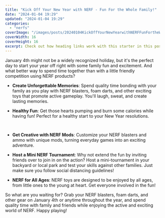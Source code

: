 ```yaml
---
title: "Kick Off Your New Year with NERF - Fun For the Whole Family!"
date: "2024-01-04 19:29"
updated: "2024-01-04 19:29"
categories:
  - "nerfs"
coverImage: "/images/posts/20240104KickOffYourNewYearwithNERFFunFortheWholeFamily_1.jpg"
coverWidth: 16
coverHeight: 16
excerpt: Check out how heading links work with this starter in this post.
---
```


<script>
  import { base } from '$app/paths';
</script>


January 4th might not be a widely recognized holiday, but it's the perfect day to start your year off right with some family fun and excitement. And what better way to spend time together than with a little friendly competition using NERF products?

* **Create Unforgettable Memories**: Spend quality time bonding with your family as you play with NERF blasters, foam darts, and other exciting toys that promote active gameplay. You'll laugh, sweat, and create lasting memories.

* **Healthy Fun**: Get those hearts pumping and burn some calories while having fun! Perfect for a healthy start to your New Year resolutions.

<img class="cover-image" src="{base}/images/posts/20240104KickOffYourNewYearwithNERFFunFortheWholeFamily_2.jpg" alt="" style="aspect-ratio: 16 / 16;" width="16" height="16">


* **Get Creative with NERF Mods**: Customize your NERF blasters and ammo with unique mods, turning everyday games into an exciting adventure.

* **Host a Mini NERF Tournament**: Why not extend the fun by inviting friends over to join in on the action? Host a mini-tournament in your backyard or local park and test your skills against other families. Just make sure you follow social distancing guidelines!

* **NERF for All Ages**: NERF toys are designed to be enjoyed by all ages, from little ones to the young at heart. Get everyone involved in the fun!

So what are you waiting for? Grab your NERF blasters, foam darts, and other gear on January 4th or anytime throughout the year, and spend quality time with family and friends while enjoying the active and exciting world of NERF. Happy playing!